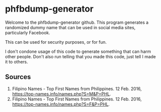 # phfbdump-generator

Welcome to the phfbdump-generator github. This program generates a randomized dummy name that can be used in social media sites, particularly Facebook. 

This can be used for security purposes, or for fun.

I don't condone usage of this code to generate something that can harm other people. Don't also run telling that you made this code, just tell I made it to others.

## Sources

1. Filipino Names - Top First Names from Philippines. 12 Feb. 2016, https://top-names.info/names.php?S=M&P=PHL.
2. Filipino Names - Top First Names from Philippines. 12 Feb. 2016, https://top-names.info/names.php?S=F&P=PHL.

